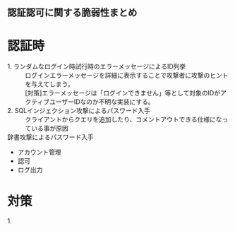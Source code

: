 ## 認証認可に関する脆弱性まとめ

# 認証時
<dl>
  <dt>1. ランダムなログイン時試行時のエラーメッセージによるID列挙</dt>
  <dd>ログインエラーメッセージを詳細に表示することで攻撃者に攻撃のヒントを与えてしまう。</dd>
  <dd>[対策]エラーメッセージは「ログインできません」等として対象のIDがアクティブユーザーIDなのか不明な実装にする。</dd>
  <dt>2. SQLインジェクション攻撃によるパスワード入手</dt>
  <dd>クライアントからクエリを追加したり、コメントアウトできる仕様になっている事が原因</dd>
  <dt>辞書攻撃によるパスワード入手</dt>
  <dd></dd>
</dl>



- アカウント管理
- 認可
- ログ出力

# 対策
1\.  



